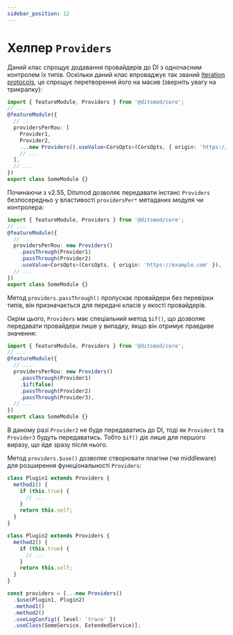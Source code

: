 ```yaml
---
sidebar_position: 12
---
```


# Хелпер `Providers`

Даний клас спрощує додавання провайдерів до DI з одночасним контролем їх типів. Оскільки даний клас впроваджує так званий [Iteration protocols][1], це спрощує перетворення його на масив (зверніть увагу на трикрапку):

```ts {8}
import { featureModule, Providers } from '@ditsmod/core';
// ...
@featureModule({
  // ...
  providersPerRou: [
    Provider1,
    Provider2,
    ...new Providers().useValue<CorsOpts>(CorsOpts, { origin: 'https://example.com' }),
    // ...
  ],
  // ...
})
export class SomeModule {}
```

Починаючи з v2.55, Ditsmod дозволяє передавати інстанс `Providers` безпосередньо у властивості `providersPer*` метаданих модуля чи контролера:

```ts
import { featureModule, Providers } from '@ditsmod/core';
// ...
@featureModule({
  // ...
  providersPerRou: new Providers()
    .passThrough(Provider1)
    .passThrough(Provider2)
    .useValue<CorsOpts>(CorsOpts, { origin: 'https://example.com' }),
  // ...
})
export class SomeModule {}
```

Метод `providers.passThrough()` пропускає провайдери без перевірки типів, він призначається для передачі класів у якості провайдерів.

Окрім цього, `Providers` має спеціальний метод `$if()`, що дозволяє передавати провайдери лише у випадку, якщо він отримує правдиве значення:

```ts {7}
import { featureModule, Providers } from '@ditsmod/core';
// ...
@featureModule({
  // ...
  providersPerRou: new Providers()
    .passThrough(Provider1)
    .$if(false)
    .passThrough(Provider2)
    .passThrough(Provider3),
  // ...
})
export class SomeModule {}
```

В даному разі `Provider2` не буде передаватись до DI, тоді як `Provider1` та `Provider3` будуть передаватись. Тобто `$if()` діє лише для першого виразу, що йде зразу після нього.

Метод `providers.$use()` дозволяє створювати плагіни (чи middleware) для розширення функціональності `Providers`:

```ts {2,11,21-22}
class Plugin1 extends Providers {
  method1() {
    if (this.true) {
      // ...
    }
    return this.self;
  }
}

class Plugin2 extends Providers {
  method2() {
    if (this.true) {
      // ...
    }
    return this.self;
  }
}

const providers = [...new Providers()
  .$use(Plugin1, Plugin2)
  .method1()
  .method2()
  .useLogConfig({ level: 'trace' })
  .useClass(SomeService, ExtendedService)];
```

[1]: https://developer.mozilla.org/en-US/docs/Web/JavaScript/Reference/Iteration_protocols
